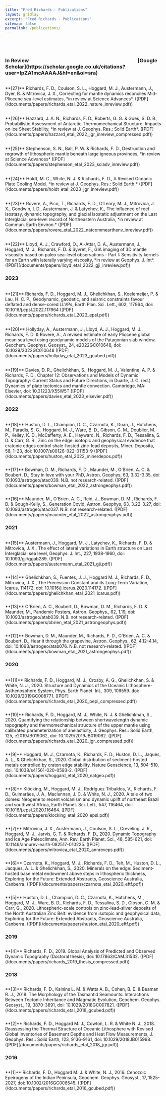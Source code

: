 ```yaml
---
title: "Fred Richards - Publications"
layout: gridlay
excerpt: "Fred Richards - Publications"
sitemap: false
permalink: /publications/
---
```

<br/><br/>
<h3 style="font-weight: bold">In Review	&emsp;&emsp;&emsp;&emsp;&emsp;&emsp;&emsp;&emsp;&emsp;&emsp;&emsp;&emsp;&emsp;&emsp;&emsp;&emsp;&emsp;&emsp;&emsp;&emsp;&emsp; [Google Scholar](https://scholar.google.co.uk/citations?user=IpZA1mcAAAAJ&hl=en&oi=sra)</h3>

<p style="padding-top:15px">
**[27]** Richards, F. D., Coulson, S. L., Hoggard, M. J., Austermann, J., Dyer, B. & Mitrovica, J. X., Correcting for mantle dynamics reconciles Mid-Pliocene sea-level estimates, *in review at Science Advances*. ([PDF](/documents/papers/richards_etal_2022_nature_inreview.pdf))
</p>

<p style="padding-top:15px">
**[26]** Hazzard, J. A. N., Richards, F. D., Roberts, G. G. & Goes, S. D. B., Probabilistic Assessment of Antarctic Thermomechanical Structure: Impacts on Ice Sheet Stability, *in review at J. Geophys. Res.: Solid Earth*. ([PDF](/documents/papers/hazzard_etal_2022_jgr_inreview_compressed.pdf))
</p>

<p style="padding-top:15px">
**[25]** Stephenson, S. N., Ball, P. W. & Richards, F. D.,  Destruction and regrowth of lithospheric mantle beneath large igneous provinces, *in review at Science Advances* ([PDF](/documents/papers/stephenson_etal_2023_sciadv_inreview.pdf))
</p>

<p style="padding-top:15px">
**[24]** Holdt, M. C., White, N. J. & Richards, F. D., A Revised Oceanic Plate Cooling Model, *in review at J. Geophys. Res.: Solid Earth.* ([PDF](/documents/papers/holdt_etal_2023_jgr_inreview.pdf))
</p>

<p style="padding-top:15px">
**[23]** Rovere, A., Pico, T., Richards, F. D., O’Leary, M. J., Mitrovica, J. X., Goodwin, I. D., Austermann, J. & Latychev, K., The influence of reef isostasy, dynamic topography, and glacial isostatic adjustment on the Last Interglacial sea-level record of Northeastern Australia, *in review at Commun. Earth Environ.* ([PDF](/documents/papers/rovere_etal_2022_natcommearthenv_inreview.pdf))
</p>

<p style="padding-top:15px">
**[22]** Lloyd, A. J., Crawford, O., Al-Attar, D. A., Austermann, J., Hoggard, M. J., Richards, F. D. & Syvret, F., GIA imaging of 3D mantle viscosity based on paleo sea-level observations - Part I: Sensitivity kernels for an Earth with laterally varying viscosity, *in review at Geophys. J. Int*. ([PDF](/documents/papers/lloyd_etal_2022_gji_inreview.pdf))
</p>

<h3 style="font-weight: bold">2023</h3>

<p style="padding-top:15px">
**[21]** Richards, F. D., Hoggard, M. J., Ghelichkhan, S., Koelemeijer, P. & Lau, H. C. P., Geodynamic, geodetic, and seismic constraints favour deflated and dense-cored LLVPs, Earth Plan. Sci. Lett., 602, 117964, doi: 10.1016/j.epsl.2022.117964 ([PDF](/documents/papers/richards_etal_2023_epsl.pdf))
</p>


<p style="padding-top:15px">
**[20]**  Hollyday, A., Austermann, J., Lloyd, A. J., Hoggard, M. J., Richards, F. D. & Rovere, A., A revised estimate of early Pliocene global mean sea level using geodynamic models of the Patagonian slab window, Geochem. Geophys. Geosyst., 24, e2022GC010648, doi: 10.1029/2022GC010648 ([PDF](/documents/papers/hollyday_etal_2023_gcubed.pdf))
</p>

<p style="padding-top:15px">
**[19]** Davies, D. R., Ghelichkhan, S., Hoggard, M. J., Valentine, A. P. & Richards, F. D., Chapter 12: Observations and Models of Dynamic Topography: Current Status and Future Directions, in  Duarte, J. C. (ed.) Dynamics of plate tectonics and mantle convection. Cambridge, MA: Elsevier, doi: 10.31223/X55W5T ([PDF](/documents/papers/davies_etal_2023_elsevier.pdf))
</p>

<h3 style="font-weight: bold">2022</h3>

<p style="padding-top:15px">
**[18]** Huston, D. L., Champion, D. C., Czarnota, K., Duan, J., Hutchens, M., Paradis, S. G., Hoggard, M. J., Ware, B. D., Gibson, G. M., Doublier, M. P., Kelley, K. D., McCafferty, A. E., Hayward, N., Richards, F. D., Tessalina, S. D. & Carr, G. R., Zinc on the edge: isotopic and geophysical evidence that cratonic edges control shale-hosted zinc-lead deposits, Miner. Deposita, 58, 1–23, doi: 10.1007/s00126-022-01153-9 ([PDF](/documents/papers/huston_etal_2022_minerdepos.pdf))
</p>

<p style="padding-top:12px">
**[17]**  Bowman, D. M., Richards, F. D., Maunder, M., O'Brien, A. C. & Boubert, D., Stay in love with your PhD, Astron. Geophys, 63, 3.32-3.35, doi: 10.1093/astrogeo/atac039. N.B. not research-related. ([PDF](/documents/papers/bowman_etal_2022_astrongeophys.pdf))
</p>

<p style="padding-top:12px">
**[16]** Maunder, M., O'Brien, A. C., Reid, J., Bowman, D. M., Richards, F. D. & Gough-Kelly, S., Generation Covid, Astron. Geophys, 63, 3.22-3.27, doi: 10.1093/astrogeo/atac037. N.B. not research-related. ([PDF](/documents/papers/maunder_etal_2022_astrongeophys.pdf))
</p>

<h3 style="font-weight: bold">2021</h3>

<p style="padding-top:15px">
**[15]** Austermann, J., Hoggard, M. J., Latychev, K., Richards, F. D. & Mitrovica, J. X., The effect of lateral variations in Earth structure on Last Interglacial sea level, Geophys. J. Int., 227, 1938-1960, doi: 10.1093/gji/ggab289. ([PDF](/documents/papers/austermann_etal_2021_gji.pdf))
</p>

<p style="padding-top:12px">
**[14]** Ghelichkhan, S., Fuentes, J. J., Hoggard M. J., Richards, F. D., Mitrovica, J. X., The Precession Constant and its Long-Term Variation, Icarus, 114172, doi: 10.1016/j.icarus.2020.114172.  ([PDF](/documents/papers/ghelichkhan_etal_2021_icarus.pdf))
</p>

<p style="padding-top:12px">
**[13]**  O'Brien, A. C., Boubert, D., Bowman, D. M., Richards, F. D. & Maunder, M., Pandemic Posters, Astron. Geophys., 62, 1.19, doi: 10.1093/astrogeo/atab039. N.B. not research-related. ([PDF](/documents/papers/obrien_etal_2021_astrongeophys.pdf))
</p>

<p style="padding-top:12px">
**[12]**  Bowman, D. M., Maunder, M., Richards, F. D., O'Brien, A. C. & Boubert, D., Hear it through the grapevine, Astron. Geophys., 62, 4.12-4.14, doi: 10.1093/astrogeo/atab076. N.B. not research-related. ([PDF](/documents/papers/bowman_etal_2021_astrongeophys.pdf))
</p>

<h3 style="font-weight: bold">2020</h3>

<p style="padding-top:15px">
**[11]** Richards, F. D., Hoggard, M. J., Crosby, A. G., Ghelichkhan, S. & White, N. J., 2020. Structure and Dynamics of the Oceanic Lithosphere-Asthenosphere System, Phys. Earth Planet. Int., 309, 106559. doi: 10.1029/2019GC008771. ([PDF](/documents/papers/richards_etal_2020_pepi_compressed.pdf))
</p>

<p style="padding-top:12px">
**[10]** Richards, F. D., Hoggard, M. J., White, N. J. & Ghelichkhan, S., 2020. Quantifying the relationship between shortwavelength dynamic topography and thermomechanical structure of the upper mantle using calibrated parameterization of anelasticity, J. Geophys. Res.: Solid Earth, 125, e2019JB019062, doi: 10.1029/2019JB019062. ([PDF](/documents/papers/richards_etal_2020_jgr_compressed.pdf))
</p>

<p style="padding-top:12px">
**[9]** Hoggard, M. J., Czarnota, K., Richards, F. D., Huston, D. L., Jaques, A. L., & Ghelichkhan, S., 2020. Global distribution of sediment-hosted metals controlled by craton edge stability, Nature Geoscience, 13, 504-510, doi: 10.1038/s41561-020-0593-2. ([PDF](/documents/papers/hoggard_etal_2020_natgeo.pdf))
</p>

<p style="padding-top:12px">
**[8]** Klöcking, M., Hoggard, M. J., Rodríguez Tribaldos, V., Richards, F. D., Guimarães, J. A., Maclennan, J. C. & White, N. J., 2020. A tale of two domes: Neogene to recent volcanism and dynamic uplift of northeast Brazil and southwest Africa, Earth Planet. Sci. Lett., 547, 116464, doi: 10.1016/j.epsl.2020.116464. ([PDF](/documents/papers/klocking_etal_2020_epsl.pdf))
</p>

<p style="padding-top:12px">
**[7]** Mitrovica, J. X., Austermann, J., Coulson, S. L., Creveling, J. R., Hoggard, M. J., Jarvis, G. T. & Richards, F. D., 2020. Dynamic Topography and Ice Age Paleoclimate, Ann. Rev. Earth Planet. Sci., 48, 585-621, doi: 10.1146/annurev-earth-082517-010225. ([PDF](/documents/papers/mitrovica_etal_2020_annreveps.pdf))
</p>

<p style="padding-top:12px">
**[6]** Czarnota, K., Hoggard, M. J., Richards, F. D., Teh, M., Huston, D. L., Jacques, A. L. & Ghelichkhan, S., 2020. Minerals on the edge: Sediment-hosted base metal endowment above steps in lithospheric thickness, Exploring for the Future: Extended Abstracts, Geoscience Australia, Canberra. ([PDF](/documents/papers/czarnota_etal_2020_eftf.pdf))
</p>

<p style="padding-top:12px">
**[5]** Huston, D. L., Champion, D. C., Czarnota, K., Hutchens, M., Hoggard, M. J., Ware, B. D., Richards, F. D., Tessalina, S. D., Gibson, G. M. & Carr, G., 2020. Lithospheric-scale controls on zinc-lead-silver deposits of the North Australian Zinc Belt: evidence from isotopic and geophysical data, Exploring for the Future: Extended Abstracts, Geoscience Australia, Canberra. ([PDF](/documents/papers/huston_etal_2020_eftf.pdf))
</p>

<h3 style="font-weight: bold">2019</h3>

<p style="padding-top:12px">
**[4]** Richards, F. D., 2019. Global Analysis of Predicted and Observed Dynamic Topography (Doctoral thesis), doi: 10.17863/CAM.31532. ([PDF](/documents/papers/richards_2019_thesis_compressed.pdf))
</p>

<h3 style="font-weight: bold">2018</h3>

<p style="padding-top:12px">
**[3]** Richards, F. D., Kalnins L. M. & Watts A. B., Cohen, B. E. & Beaman R. J., 2018. The Morphology of the Tasmantid
Seamounts: Interactions Between Tectonic Inheritance and Magmatic Evolution, Geochem. Geophys. Geosyst., 19, 3870-3891, doi: 10.1029/2018GC007821.  ([PDF](/documents/papers/richards_etal_2018_gcubed.pdf))
</p>

<p style="padding-top:12px">
**[2]** Richards, F. D., Hoggard M. J., Cowton, L. R. & White N. J., 2018. Reassessing the Thermal Structure of Oceanic Lithosphere with Revised Global Inventories of Basement Depths and Heat Flow Measurements, J. Geophys. Res.: Solid Earth, 123, 9136-9161, doi: 10.1029/2018JB015998. ([PDF](/documents/papers/richards_etal_2018_jgr.pdf))
</p>

<h3 style="font-weight: bold">2016</h3>

<p style="padding-top:12px">
**[1]** Richards, F. D., Hoggard M. J. & White, N. J., 2016. Cenozoic Epeirogeny of the Indian Peninsula, Geochem. Geophys. Geosyst., 17, 1525-2027, doi: 10.1002/2016GC006545. ([PDF](/documents/papers/richards_etal_2016_gcubed.pdf))
</p>

<br>
<br>
<br>

